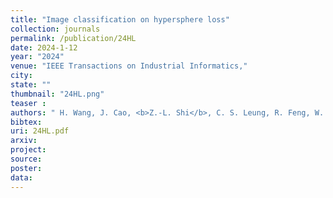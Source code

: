 ```yaml
---
title: "Image classification on hypersphere loss"
collection: journals
permalink: /publication/24HL
date: 2024-1-12
year: "2024"
venue: "IEEE Transactions on Industrial Informatics,"
city: 
state: ""
thumbnail: "24HL.png"
teaser : 
authors: " H. Wang, J. Cao, <b>Z.-L. Shi</b>, C. S. Leung, R. Feng, W. Cao, and Y. He"
bibtex: 
uri: 24HL.pdf
arxiv: 
project: 
source: 
poster: 
data:
---
```

